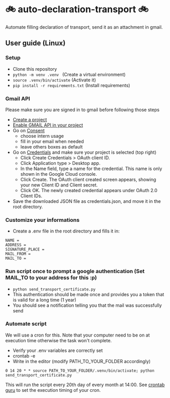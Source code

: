 # :bike: auto-declaration-transport :bike:
Automate filling declaration of transport, send it as an attachment in gmail.

## User guide (Linux)
### Setup
- Clone this repository
- `python -m venv .venv ` (Create a virtual environment)
- `source .venv/bin/activate` (Activate it)
- `pip install -r requirements.txt` (Install requirements)

### Gmail API
Please make sure you are signed in to gmail before following those steps
- [Create a project](https://console.cloud.google.com/projectcreate) 
- [Enable GMAIL API in your project](https://console.cloud.google.com/flows/enableapi?apiid=gmail.googleapis.com)
- Go on [Consent](https://console.cloud.google.com/apis/credentials/consent?)
    - choose intern usage
    - fill in your email when needed
    - leave others boxes as default
- Go on [Credentials](https://console.cloud.google.com/apis/credentials) and make sure your project is selected (top right)
    - Click Create Credentials > OAuth client ID.
    - Click Application type > Desktop app.
    - In the Name field, type a name for the credential. This name is only shown in the Google Cloud console.
    - Click Create. The OAuth client created screen appears, showing your new Client ID and Client secret.
    - Click OK. The newly created credential appears under OAuth 2.0 Client IDs.
- Save the downloaded JSON file as credentials.json, and move it in the root directory.

### Customize your informations
- Create a .env file in the root directory and fills it in:
~~~
NAME = 
ADDRESS = 
SIGNATURE_PLACE = 
MAIL_FROM = 
MAIL_TO = 
~~~

### Run script once to prompt a google authentication (Set MAIL_TO to your address for this :p)
- `python send_transport_certificate.py`
- This authentication should be made once and provides you a token that is valid for a long time (1 year)
- You should see a notification telling you that the mail was successfully send

### Automate script
We will use a cron for this. Note that your computer need to be on at execution time otherwise the task won't complete.
- Verify your .env variables are correctly set
- crontab -e
- Write in the editor (modify PATH_TO_YOUR_FOLDER accordingly)
~~~
0 14 20 * * source PATH_TO_YOUR_FOLDER/.venv/bin/activate; python send_transport_certificate.py
~~~

This will run the script every 20th day of every month at 14:00. See [crontab guru](https://crontab.guru/) to set the execution timing of your cron.
